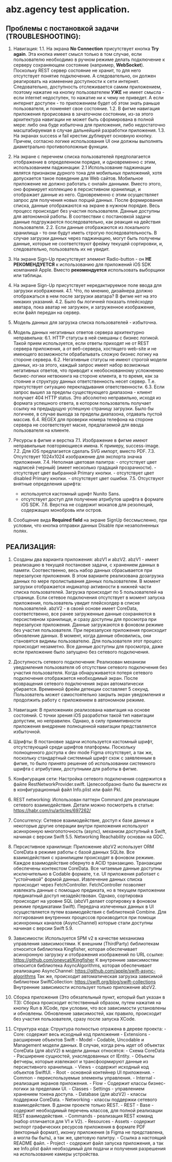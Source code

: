 # abz.agency test application.

## Проблемы с постановкой задачи (TROUBLESHOOTING):

1. Навигация:
    1.1. На экрана **No Connection** присутствует кнопка **Try again**. Эта кнопка имеет смысл только в том случае, если пользователю необходимо в ручном режиме делать подключение к серверу сохраняющем состояние (например, **WebSocket**). Поскольку REST сервер состояние не хранит, то для него отсутствует понятие подключение. А следовательно, он должен реагировать на изменение доступности к сети интернет. Следовательно, доступность отслеживается самим приложением, поэтому нажатие на кнопку пользователем **УЖЕ** не имеет смысла - если internet недоступен, то нажатие ни к чему не приведет. А если интернет доступен - то приложением будет об этом знать раньше пользователя, и поменяет свое состояние.
    1.2. В фигме навигация приложения прорисована в зачаточном состоянии, из-за этого архитектура навигации не может быть сформирована в полной мере: либо она буде избыточна для приложения, либо недостаточно масштабируемая в случае дальнейшей разработки приложения.
    1.3. На экранах success и fail крестик дублирует основную кнопку. Причем, согласно логике использования UI они должны выполнять диаметрально противоположные функции.

2. На экране с перечнем списка пользователей предполагается отображение в определенном порядке, и одновременно с этим, использованием паджинации:
    2.1 Использование паджинации являтся признаком дурного тона для мобильных приложений, хотя допускается такое поведение для Web сайтов. Мобильное приложение не должно работать с онлайн данными. Вместо этого, оно формирует коллекцию в персистивном хранилище, и отображает данные из него. Одновременно с этим осуществляет запрос для получения новых порций данных. После формирования списка, данные отображаются на экране в нужном порядке. Весь процесс происходит без участия пользователя. Данные доступны для автономной работы. В соотвествии с постановкой задачи данные подгружаются последовательно, как реакция на действия пользователя.
    2.2. Если данные отображаются из локального хранилища - то они будут иметь строгую последовательность. В случае загрузки данных через паджинацию, могут быть получены данные, которые не соответствуют фрейму текущей сортировки, и, следовательно, пользователь их не увидит.
    
3. На экране Sign-Up присутствует элемент Radio-button - он **НЕ РЕКОМЕНДУЕТСЯ** к использованию для приложений iOS SDK компанией Apple. Вместо **рекомендуется** использовать выборщики или таблицы.

4.  На экране Sign-Up присутствует нередактируемое поле ввода для загрузки изображения.
    4.1. Что, по мнению, дизайнера должно отображаться в нем после загрузки аватара? В фигме нет на это никаких указаний.
    4.2. Было бы логичней показать плейсходер аватара, пока аватар не загружен, и загруженное изображение, если файл передан на сервер.

5. Модель данных для загрузка списка пользователей - избыточна.

6. Модель данных негативных ответов сервера архитектурно неправильна:
    6.1. HTTP  статусы в ней смешаны с бизнес логикой. Такой прием используется, если ответы приходят не от REST сервера приложения, а от веб-сервера, хостящего web-site и не имеющего возможности обрабатывать сложую бизнес логику на стороне сервера.
    6.2. Негативные статусы не имеют строгой модели данных, из-за этого, каждый запрос имеет набор возможных негативных ответов, что приводит к необоснованному усложнению бизнес-логики нетвокинга на стороне клиента, в то время, как за стояние и структуру данных ответственность несет сервер. Т.е. присутствует ситуацию перекладывания ответственности.
    6.3. Если запрос вышел за пределы существующего диапазона - клиент получает 404 HTTP  status. Это абсолютно неправильно, исходя из формата успешного ответа, в котором пользователь получает ссылку на предыдущую успешную страницу загрузки. Было бы логичнее, в случае выхода за пределы диапазона, отдавать пустой массив.
    6.4. REGEX для проверки номера телефона на стороне сервера не соответствует маске, предлагаемой для ввода пользователя на клиенте.

7. Ресурсы в фигме и верстка
    7.1. Изображение в фигме имеют неправильные повторяющиеся имена. К примеру, success-image.
    7.2. Для iOS предлагается сделать SVG импорт, вместо  PDF.
    7.3. Отсутствует 1024x1024  изображение для экспорта значка приложения.
    7.4. Неполная цветовая палитра:
        - отсутствует цвет надписей (черный) (имеет несколько градаций прозрачности).
        - отсутствует цвет выбранной Primary кнопки.
        - отсутствует цвет disabled Primary кнопки.
        - отсутствует цвет ошибки.
    7.5. Отсуствуют внятные определения шрифта:
    - используется кастомный шрифт Nunito Sans.
    - отсутствует доступ для получение атрибутов шрифта в формате iOS SDK.
    7.6. Верстка не содержит мокапов для резолюций, содержащих монобровь или остров.


8. Сообщение вида **Required field** на экране SignUp бессмысленно, при условии, что кнопка отправки данных Disable при незаполненных полях.

## РЕАЛИЗАЦИЯ:

1. Созданы два варианта приложения: abzV1 и abzV2.
    abzV1 - имеет реализацию в текущей постановке задачи, с хранением данных в памяти. Соотвественно, весь набор данных сбрасывается при перезапуске приложения. В этом варианте реализована дозагрузка данных по мере пролистывания данных пользователем. В момент загрузки отображается индикатор активности в нижней части списка пользователей. Загрузка происходит по 5 пользователей на странице. Если сетевое подключения отсутствует в момент запуска приложения, пользователь увидит плейсхолдер в списке пользователей. 
    abzV2 - в своей основе имеет CoreData, соответственно, все ранее загруженные данные сохраняются в персистивном хранилище, и сразу доступны для просмотра при перезапуске приложения. Данные загружаются в фоновом режиме без участия пользователя. При перезапуске приложения происходит обновление данных. В момент, когда данные обновились, они становятся видимы пользователю. Для пользователя этот процесс происходит незаметно. Все данные доступны для просмотра, даже если приложение было запущено без сетевого подключения.
    
2. Доступность сетевого подключения:
    Реализован механизм уведомления пользователя об отсутствии сетевого подключения без участия пользователя.
    Когда обнаруживается потеря сетевого подключения отображается необходимый экран. После возвращения сетевого подключения экран автоматически убирается. Временной фрейм детекции составляет 5 секунд. Пользователь может самостоятельно закрыть экран уведомления и продолжить работу с приложением в автономном режиме.
    
3. Навигация:
    В приложениях реализована навигация на основе состояний. С точки зрения iOS разработки такой тип навигации допустим, но неправилен. Однако, в силу примитивности приложения внедрение полноценной навигации представляется избыточной.
    
4. Шрифты:
    В постановке задачи используется кастомный шрифт, отсутствующий  среди шрифтов платформы. Поскольку полноценного доступа к dev mode Figma отсутствует, а так же, поскольку стандартный системный шрифт схож с заявленным в фигме, то было принято решение об использовании системного шрифта с атрибутами, доступными для работы в фигме.
    
5. Конфигурация сети:
        Настройка сетевого подключения содержится в файле RestNetworkProvider.swift. 
        Целесообразно было бы вынести их в конфигурационный файл Info.plist или файл Pkl.

6. REST networking:
    Использован паттерн Command для реализации сетевого взаимодействия. Детали можно посмотреть в статье: https://habr.com/ru/articles/697262/
    
7. Concurrency:
    Сетевое взаимодействие, доступ к базе данных и некоторые другие операции внутри приложения используют асинхронную многопоточность (async), механизм доступный в Swift, начиная с версии Swift 5.5. Networking Reachability основан на GDC. 

8. Персистивное хранилище:
    Приложение abzV2  использует ORM CoreData в режиме работы с базой данных SQLite. Все взаимодействия с хранилищем происходят в фоновом режиме. Каждое взаимодействие обернуто в ACID транзакцию. Транзакции обеспечены контекстом CoreData. Все читаемые данные доступны исключительно в Codable формате, т.е. UI приложения работает с "устойчивой" формой данных. Извлечение данных списка происходит через FetchController. FetchController позволяет извлекать данные с помощью предиката, но в текущем приложении предикатный доступ незадействован. Однако, сортировка происходит на уровне SQL (abzV1 делает сортировку в фоновом режиме предикатами Swift). Передача излеченных данных в  UI осуществляется путем взаимодействия с библиотекой Combine. Для логгирования внутренних процеccов производится при помощи асинхронных каналов (AsyncChannel) которые стали доступны начиная с версии Swift 5.9.
    
9. Зависимости:
    Используется SPM v2 в качестве механизма управления зависимостями.
    К внешним (ThirdParty) библиотекам относится библиотека Kingfisher, которая обеспечивает асинхронную загрузку и отображения изображений по URL ссылке: https://github.com/onevcat/Kingfisher
    К внутренние зависимостям относится библиотека AsyncAlgorithms, которая обеспечивает реализацию AsyncChannel: https://github.com/apple/swift-async-algorithms
    Так же, происходит автоматическая загрузка зависимой библиотеки SwiftCollection: https://swift.org/blog/swift-collections
    Внутренние зависимости использует только приложение abzV2.

10. Сборка приложения (Это обязательный пункт, который был указан в ТЗ):
     Сборка происходит естественный образом, путем нажатия на кнопку Run в XCode, при условии, что все зависимости установлены и обновлены. Обновление зависимостей, как правило, происходит без участия пользователя, сразу после запуска XCode.

11. Структура кода:
    Структура полностью отражена в дереве проекта:
        - Core: содержит весь исходный код приложения
            - Extensions - расширение объектов Swift
            - Model - Codable, Uncodable и Management модели данных. В случае, когда речь идет об объектах CoreData (для abzV2) в модели данных относятся:
                    - Схема CoreData
                    - Расширение сущностей, унаследованных от IEntity.
                    - Объекты фетчеры, которые извлекают и трансфоормируют данные из персистивного хранилища.
            - Views - содержит исходный код объектов  SwiftUI.
                - Root - основной контейнер UI приложения.
                - Common - переиспользуемые элементы управления.
                - Internal - реализация экранов приложения.
            - Flow - Содержит классы бизнес-логики за пределами UI.
                - Classes
                    - Settings - управлением хранением токена доступа.
                    - Database (для abzV2) - классы поддержки CoreData.
                - Networking - классы поддержки сетевого взаимодействия. В даном проекте только REST.
                    - REST
                        - Base - содержит необходимый перечень классов, для полной реализации REST взаимодействия.
                        - Commands - реализация REST команд (набор отличается для V1 и V2).
            - Resources
                - Assets - содержит экспорт графических ресурсов приложения в формате PDF (векторный формат), иконку приложения (в Figma не представлена, а могла бы быть), а так же, цветовую палитру.
                - Ссылка а настоящий README файл.
        - Project - содержит файл запуска приложения, а так же Info.plist файл необходимый для подачи и получения разрешения на использование камеры устройства.
        
                        
